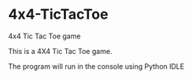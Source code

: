 # 4x4-TicTacToe
4x4 Tic Tac Toe game


This is a 4X4 Tic Tac Toe game.

The program will run in the console using Python IDLE
